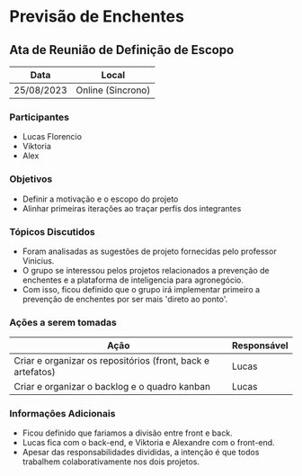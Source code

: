 # Previsão de Enchentes


## Ata de Reunião de Definição de Escopo

Data         | Local
------------ | -------------
25/08/2023   | Online (Sincrono)


### Participantes
* Lucas Florencio  
* Viktoria
* Alex

### Objetivos
* Definir a motivação e o escopo do projeto
* Alinhar primeiras iterações ao traçar perfis dos integrantes

### Tópicos Discutidos
* Foram analisadas as sugestões de projeto fornecidas pelo professor Vinicius.
* O grupo se interessou pelos projetos relacionados a prevenção de enchentes e a plataforma de inteligencia para agronegócio.
* Com isso, ficou definido que o grupo irá implementar primeiro a prevenção de enchentes por ser mais 'direto ao ponto'.

### Ações a serem tomadas
Ação                                                         | Responsável   
------------                                                 | ------------- 
Criar e organizar os repositórios (front, back e artefatos)   | Lucas
Criar e organizar o backlog e o quadro kanban                | Lucas  

### Informações Adicionais
* Ficou definido que fariamos a divisão entre front e back.
* Lucas fica com o back-end, e Viktoria e Alexandre com o front-end.
* Apesar das responsabilidades divididas, a intenção é que todos trabalhem colaborativamente nos dois projetos.
